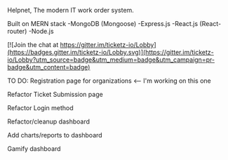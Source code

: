 Helpnet,
The modern IT work order system.

Built on MERN stack
-MongoDB (Mongoose)
-Express.js
-React.js (React-router)
-Node.js



[![Join the chat at https://gitter.im/ticketz-io/Lobby](https://badges.gitter.im/ticketz-io/Lobby.svg)](https://gitter.im/ticketz-io/Lobby?utm_source=badge&utm_medium=badge&utm_campaign=pr-badge&utm_content=badge)

TO DO:
Registration page for organizations <-- I'm working on this one

Refactor Ticket Submission page

Refactor Login method

Refactor/cleanup dashboard

Add charts/reports to dashboard

Gamify dashboard
